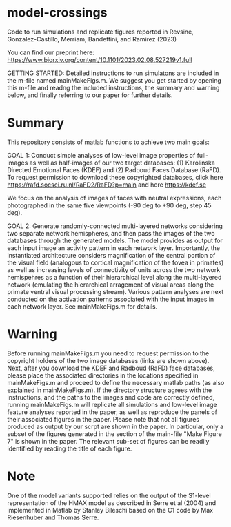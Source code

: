 # model-crossings
Code to run simulations and replicate figures reported in Revsine, Gonzalez-Castillo, Merriam, Bandettini, and Ramirez (2023)

You can find our preprint here: https://www.biorxiv.org/content/10.1101/2023.02.08.527219v1.full

GETTING STARTED: Detailed instructions to run simulatons are included in the m-file named mainMakeFigs.m. We suggest you get started by opening this m-file and readng the included instructions, the summary and warning below, and finally referring to our paper for further details.

# Summary 
This repository consists of matlab functions to achieve two main goals: 

GOAL 1: Conduct simple analyses of low-level image properties of full-images as well as half-images of our two target databases: (1) Karolinska Directed Emotional Faces (KDEF) and (2) Radboud Faces Database (RaFD). To request permission to download these copyrighted databases, click here https://rafd.socsci.ru.nl/RaFD2/RaFD?p=main and here https://kdef.se

We focus on the analysis of images of faces with neutral expressions, each photographed in the same five viewpoints (-90 deg to +90 deg, step 45 deg). 

GOAL 2: Generate randomly-connected multi-layered networks considering two separate network hemispheres, and then pass the images of the two databases through the generated models. The model provides as output for each input image an activity pattern in each network layer. Importantly, the instantiated architecture considers magnification of the central portion of the visual field (analogous to cortical magnification of the fovea in primates) as well as increasing levels of connectivity of units across the two network hemispehres as a function of their hierarchical level along the multi-layered network (emulating the hierarchical arragement of visual areas along the primate ventral visual processing stream). Various pattern analyses are next conducted on the activation patterns associated with the input images in each network layer. See mainMakeFigs.m for details.

# Warning 
Before running mainMakeFigs.m you need to request permission to the copyright holders of the two image databases (links are shown above). Next, after you download the KDEF and Radboud (RaFD) face databases, please place the associated directories in the locations specified in mainMakeFigs.m and proceed to define the necessary matlab paths (as also explained in mainMakeFigs.m). If the directory structure agrees with the instructions, and the paths to the images and code are correctly defined, running mainMakeFigs.m will replicate all simulations and low-level image feature analyses reported in the paper, as well as reproduce the panels of their associated figures in the paper. Please note that not all figures produced as output by our scrpt are shown in the paper. In particular, only a subset of the figures generated in the section of the main-file "Make Figure 7" is shown in the paper. The relevant sub-set of figures can be readily identified by reading the title of each figure.   

# Note 
One of the model variants supported relies on the output of the S1-level representation of the HMAX model as described in Serre et al (2004) and implemented in Matlab by Stanley Bileschi based on the C1 code by Max Riesenhuber and Thomas Serre.


